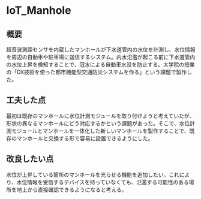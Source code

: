 # IoT_Manhole

## 概要

超音波測距センサを内蔵したマンホールが下水道管内の水位を計測し、水位情報を周辺の自動車や駐車場に送信するシステム。内水氾濫が起こる前に下水道管内の水位上昇を検知することで、冠水による自動車水没を防止する。大学院の授業の「DX技術を使った都市機能型交通防災システムを作る」という課題で製作した。

## 工夫した点

最初は既存のマンホールに水位計測モジュールを取り付けようと考えていたが、形状の異なるマンホールにどう対応するかという課題があった。そこで、水位計測モジュールとマンホールを一体化した新しいマンホールを製作することで、既存のマンホールと交換する形で容易に設置できるようにした。

## 改良したい点

水位が上昇している箇所のマンホールを光らせる機能を追加したい。これにより、水位情報を受信するデバイスを持っていなくても、氾濫する可能性のある場所を地上から直接確認できるようになると考える。
